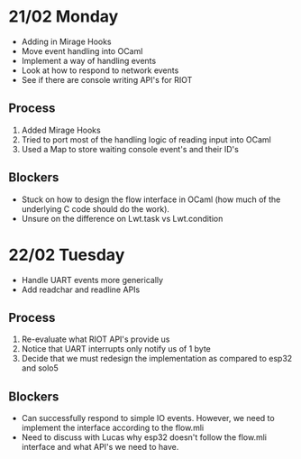 # 21/02 Monday
- Adding in Mirage Hooks
- Move event handling into OCaml
- Implement a way of handling events
- Look at how to respond to network events
- See if there are console writing API's for RIOT

## Process
1. Added Mirage Hooks
2. Tried to port most of the handling logic of reading input into OCaml
3. Used a Map to store waiting console event's and their ID's

## Blockers
- Stuck on how to design the flow interface in OCaml (how much of the underlying C code should do the work). 
- Unsure on the difference on Lwt.task vs Lwt.condition

# 22/02 Tuesday
- Handle UART events more generically
- Add readchar and readline APIs

## Process
1. Re-evaluate what RIOT API's provide us
2. Notice that UART interrupts only notify us of 1 byte
3. Decide that we must redesign the implementation as compared to esp32 and solo5

## Blockers
- Can successfully respond to simple IO events. However, we need to implement the interface according to the flow.mli
- Need to discuss with Lucas why esp32 doesn't follow the flow.mli interface and what API's we need to have.